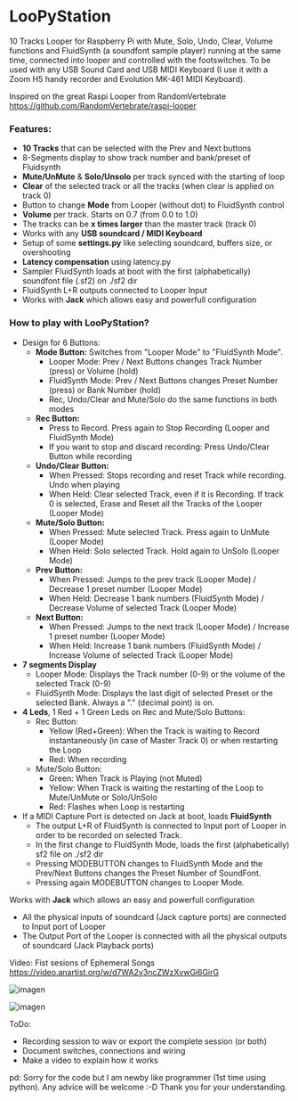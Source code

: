 # LooPyStation

10 Tracks Looper for Raspberry Pi with Mute, Solo, Undo, Clear, Volume functions and FluidSynth (a soundfont sample player) running at the same time, connected into looper and controlled with the footswitches.
To be used with any USB Sound Card and USB MIDI Keyboard (I use it with a Zoom H5 handy recorder and Evolution MK-461 MIDI Keyboard).

Inspired on the great Raspi Looper from RandomVertebrate https://github.com/RandomVertebrate/raspi-looper

### Features:
  - **10 Tracks** that can be selected with the Prev and Next buttons
  - 8-Segments display to show track number and bank/preset of Fluidsynth
  - **Mute/UnMute** & **Solo/Unsolo** per track synced with the starting of loop
  - **Clear** of the selected track or all the tracks (when clear is applied on track 0)
  - Button to change **Mode** from Looper (without dot) to FluidSynth control
  - **Volume** per track. Starts on 0.7 (from 0.0 to 1.0)
  - The tracks can be **x times larger** than the master track (track 0)
  - Works with any **USB soundcard / MIDI Keyboard**
  - Setup of some **settings.py** like selecting soundcard, buffers size, or overshooting
  - **Latency compensation** using latency.py
  - Sampler FluidSynth loads at boot with the first (alphabetically) soundfont file (.sf2) on ./sf2 dir
  - FluidSynth L+R outputs connected to Looper Input
  - Works with **Jack** which allows easy and powerfull configuration

### How to play with LooPyStation?
- Design for 6 Buttons:
  - **Mode Button:** Switches from "Looper Mode" to "FluidSynth Mode".
    - Looper Mode: Prev / Next Buttons changes Track Number (press) or Volume (hold)
    - FluidSynth Mode: Prev / Next Buttons changes Preset Number (press) or Bank Number (hold)
    - Rec, Undo/Clear and Mute/Solo do the same functions in both modes
  - **Rec Button:**
    - Press to Record. Press again to Stop Recording (Looper and FluidSynth Mode)
    - If you want to stop and discard recording: Press Undo/Clear Button while recording
  - **Undo/Clear Button:**
    - When Pressed: Stops recording and reset Track while recording. Undo when playing
    - When Held: Clear selected Track, even if it is Recording. If track 0 is selected, Erase and Reset all the Tracks of the Looper  (Looper Mode)
  - **Mute/Solo Button:**
    - When Pressed: Mute selected Track. Press again to UnMute (Looper Mode)
    - When Held: Solo selected Track. Hold again to UnSolo (Looper Mode)
  - **Prev Button:**
    - When Pressed: Jumps to the prev track (Looper Mode) / Decrease 1 preset number (Looper Mode)
    - When Held: Decrease 1 bank numbers (FluidSynth Mode) / Decrease Volume of selected Track (Looper Mode)
  - **Next Button:**
    - When Pressed: Jumps to the next track (Looper Mode) / Increase 1 preset number (Looper Mode)
    - When Held: Increase 1 bank numbers (FluidSynth Mode) / Increase Volume of selected Track (Looper Mode)
- **7 segments Display**
  - Looper Mode: Displays the Track number (0-9) or the volume of the selected Track (0-9)
  - FluidSynth Mode: Displays the last digit of selected Preset or the selected Bank. Always a "." (decimal point) is on.
- **4 Leds**, 1 Red + 1 Green Leds on Rec and Mute/Solo Buttons:
  - Rec Button:
    - Yellow (Red+Green): When the Track is waiting to Record instantaneously (in case of Master Track 0) or when restarting the Loop
    - Red: When recording
  - Mute/Solo Button:
    - Green: When Track is Playing (not Muted)
    - Yellow: When Track is waiting the restarting of the Loop to Mute/UnMute or Solo/UnSolo
    - Red: Flashes when Loop is restarting
- If a MIDI Capture Port is detected on Jack at boot, loads **FluidSynth**
  - The output L+R of FluidSynth is connected to Input port of Looper in order to be recorded on selected Track.
  - In the first change to FluidSynth Mode, loads the first (alphabetically) sf2 file on ./sf2 dir
  - Pressing MODEBUTTON changes to FluidSynth Mode and the Prev/Next Buttons changes the Preset Number of SoundFont.
  - Pressing again MODEBUTTON changes to Looper Mode.

Works with **Jack** which allows an easy and powerfull configuration
  - All the physical inputs of soundcard (Jack capture ports) are connected to Input port of Looper
  - The Output Port of the Looper is connected with all the physical outputs of soundcard (Jack Playback ports)

Video: Fist sesions of Ephemeral Songs https://video.anartist.org/w/d7WA2y3ncZWzXvwGi6GirG

![imagen](https://github.com/user-attachments/assets/7e4a752f-1773-4dce-8de1-60d16994fe0f)

![imagen](https://github.com/user-attachments/assets/c0264a8e-3662-4eb9-855b-bd9bf15feecf)

ToDo:
- Recording session to wav or export the complete session (or both)
- Document switches, connections and wiring
- Make a video to explain how it works

pd: Sorry for the code but I am newby like programmer (1st time using python). Any advice will be welcome :-D
Thank you for your understanding.
